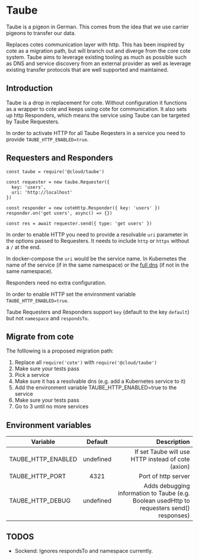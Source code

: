 # Taube

Taube is a pigeon in German. This comes from the idea that we use carrier pigeons to transfer our data.

Replaces cotes communication layer with http. This has been inspired by cote as a migration path, but will branch out and diverge from the core cote system.
Taube aims to leverage existing tooling as much as possible such as DNS and service discovery from an external provider as well as leverage existing transfer protocols that are well supported and maintained.

## Introduction

Taube is a drop in replacement for cote. Without configuration it functions as a wrapper to cote and keeps using cote for communication. It also sets up http Responders, which means the service using Taube can be targeted by Taube Requesters.

In order to activate HTTP for all Taube Reqesters in a service you need to provide `TAUBE_HTTP_ENABLED=true`.

## Requesters and Responders

```
const taube = require('@cloud/taube')

const requester = new taube.Requester({
  key: 'users',
  uri: 'http://localhost'
})

const responder = new coteHttp.Responder({ key: 'users' })
responder.on('get users', async() => {})

const res = await requester.send({ type: 'get users' })
```

In order to enable HTTP you need to provide a resolvable `uri` parameter in the options passed to Requesters. It needs to include `http` or `https` without a `/` at the end.

In docker-compose the `uri` would be the service name. In Kubernetes the name of the service (if in the same namespace) or the [full dns](https://kubernetes.io/docs/concepts/services-networking/dns-pod-service/) (if not in the same namespace).

Responders need no extra configuration.

In order to enable HTTP set the environment variable `TAUBE_HTTP_ENABLED=true`.

Taube Requesters and Responders support `key` (default to the key `default`) but not `namespace` and `respondsTo`.

## Migrate from cote

The folllowing is a proposed migration path:

1. Replace all `require('cote')` with `require('@cloud/taube')`
2. Make sure your tests pass
3. Pick a service
4. Make sure it has a resolvable dns (e.g. add a Kubernetes service to it)
5. Add the environment variable TAUBE_HTTP_ENABLED=true to the service
6. Make sure your tests pass
7. Go to 3 until no more services

## Environment variables

| Variable        | Default           | Description  |
| ------------- |:-------------:| -----:|
| TAUBE_HTTP_ENABLED | undefined | If set Taube will use HTTP instead of cote (axion) |
| TAUBE_HTTP_PORT    | 4321      |   Port of http server |
| TAUBE_HTTP_DEBUG   | undefined      | Adds debugging information to Taube (e.g. Boolean usedHttp to requesters send() responses)  |

## TODOS

- Sockend: Ignores respondsTo and namespace currently.

